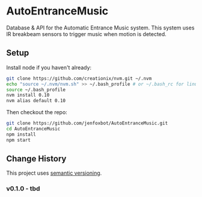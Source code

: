 # AutoEntranceMusic
Database & API for the Automatic Entrance Music system.
This system uses IR breakbeam sensors to trigger music when motion is detected.

## Setup
Install node if you haven't already:

```bash
git clone https://github.com/creationix/nvm.git ~/.nvm
echo "source ~/.nvm/nvm.sh" >> ~/.bash_profile # or ~/.bash_rc for linux
source ~/.bash_profile
nvm install 0.10
nvm alias default 0.10
```

Then checkout the repo:

```bash
git clone https://github.com/jenfoxbot/AutoEntranceMusic.git
cd AutoEntranceMusic
npm install
npm start
```

## Change History

This project uses [semantic versioning](http://semver.org/).

### v0.1.0 - tbd


